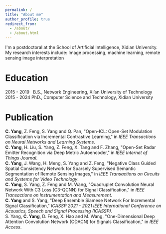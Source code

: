 ```yaml
---
permalink: /
title: "About me"
author_profile: true
redirect_from: 
  - /about/
  - /about.html
---
```

I'm a postdoctoral at the School of Artificial Intelligence, Xidian University. My research interests include: Image processing, machine learning, remote sensing image interpretation

Education
======
2015 - 2019&nbsp;&nbsp;&nbsp;B.S., Network Engineering, Xi’an University of Technology  
2015 - 2024          PhD., Computer Science and Technology, Xidian University  

Publication
======
**C. Yang**, Z. Feng, S. Yang and Q. Pan, "Open-ICL: Open-Set Modulation Classification via Incremental Contrastive Learning," in *IEEE Transactions on Neural Networks and Learning Systems*.  
**C. Yang**, H. Liu, S. Yang, Z. Feng, X. Tang and F. Zhang, "Open-Set Radar Emitter Recognition via Deep Metric Autoencoder," in *IEEE Internet of Things Journal*.  
**C. Yang**, J. Wang, H. Meng, S. Yang and Z. Feng, "Negative Class Guided Spatial Consistency Network for Sparsely Supervised Semantic Segmentation of Remote Sensing Images," in *IEEE Transactions on Circuits and Systems for Video Technology*.  
**C. Yang**, S. Yang, Z. Feng and M. Wang, "Quadruplet Convolution Neural Network With C3 Loss (C3-QCNN) for Signal Classification," in *IEEE Transactions on Instrumentation and Measurement*.  
**C. Yang** and S. Yang, "Deep Ensemble Siamese Network For Incremental Signal Classification," *ICASSP 2021 - 2021 IEEE International Conference on Acoustics, Speech and Signal Processing (ICASSP)*.  
S. Yang, **C. Yang**, D. Feng, X. Hao and M. Wang, "One-Dimensional Deep Attention Convolution Network (ODACN) for Signals Classification," in *IEEE Access*.  
